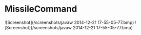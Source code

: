 MissileCommand
==============

![Screenshot](/screenshots/javaw 2014-12-21 17-55-05-77.bmp)
![Screenshot](/screenshots/javaw 2014-12-21 17-55-05-77.bmp)
